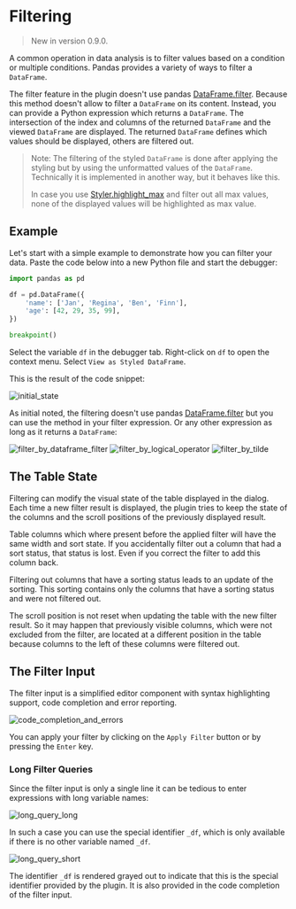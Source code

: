 # Filtering
> New in version 0.9.0.

A common operation in data analysis is to filter values based on a condition or multiple conditions. 
Pandas provides a variety of ways to filter a `DataFrame`.

The filter feature in the plugin doesn't use pandas [DataFrame.filter](https://pandas.pydata.org/docs/reference/api/pandas.DataFrame.filter.html).
Because this method doesn't allow to filter a `DataFrame` on its content. Instead, you can provide a Python expression which returns a
`DataFrame`. The intersection of the index and columns of the returned `DataFrame` and the viewed `DataFrame` are displayed.
The returned `DataFrame` defines which values should be displayed, others are filtered out.

> Note: The filtering of the styled `DataFrame` is done after applying the styling but by using the unformatted values of the `DataFrame`.
> Technically it is implemented in another way, but it behaves like this.
> 
> In case you use [Styler.highlight_max](https://pandas.pydata.org/docs/reference/api/pandas.io.formats.style.Styler.highlight_max.html) and filter out
> all max values, none of the displayed values will be highlighted as max value.


## Example
Let's start with a simple example to demonstrate how you can filter your data.
Paste the code below into a new Python file and start the debugger:
```python
import pandas as pd

df = pd.DataFrame({
    'name': ['Jan', 'Regina', 'Ben', 'Finn'],
    'age': [42, 29, 35, 99],
})

breakpoint()
```
Select the variable `df` in the debugger tab.
Right-click on `df` to open the context menu. Select `View as Styled DataFrame`.

This is the result of the code snippet:

![initial_state](images/filtering/initial_state.png)

As initial noted, the filtering doesn't use pandas [DataFrame.filter](https://pandas.pydata.org/docs/reference/api/pandas.DataFrame.filter.html)
but you can use the method in your filter expression.
Or any other expression as long as it returns a `DataFrame`:

![filter_by_dataframe_filter](images/filtering/filter_by_dataframe_filter.png)
![filter_by_logical_operator](images/filtering/filter_by_logical_operator.png)
![filter_by_tilde](images/filtering/filter_by_tilde.png)

## The Table State
Filtering can modify the visual state of the table displayed in the dialog.
Each time a new filter result is displayed, the plugin tries to keep the state of the columns and the 
scroll positions of the previously displayed result.

Table columns which where present before the applied filter will have the same width and sort state.
If you accidentally filter out a column that had a sort status, that status is lost.
Even if you correct the filter to add this column back.

Filtering out columns that have a sorting status leads to an update of the sorting.
This sorting contains only the columns that have a sorting status and were not filtered out.

The scroll position is not reset when updating the table with the new filter result.
So it may happen that previously visible columns, which were not excluded from the filter,
are located at a different position in the table because columns to the left of these columns were filtered out.

## The Filter Input
The filter input is a simplified editor component with syntax highlighting support, code completion and error reporting.

![code_completion_and_errors](images/filtering/code_completion_and_errors.gif)

You can apply your filter by clicking on the `Apply Filter` button or by pressing the `Enter` key.

### Long Filter Queries
Since the filter input is only a single line it can be tedious to enter expressions with long variable names:

![long_query_long](images/filtering/long_query_long.png)

In such a case you can use the special identifier `_df`, which is only available if there is no other variable named `_df`.

![long_query_short](images/filtering/long_query_short.png)

The identifier `_df` is rendered grayed out to indicate that this is the special identifier provided by the plugin.
It is also provided in the code completion of the filter input.
